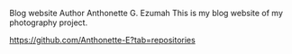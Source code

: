 Blog website
Author 
Anthonette G. Ezumah
This is my blog website of my photography project.


https://github.com/Anthonette-E?tab=repositories
